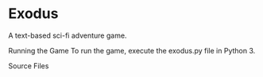 # Exodus
A text-based sci-fi adventure game.

Running the Game
To run the game, execute the exodus.py file in Python 3.

Source Files

